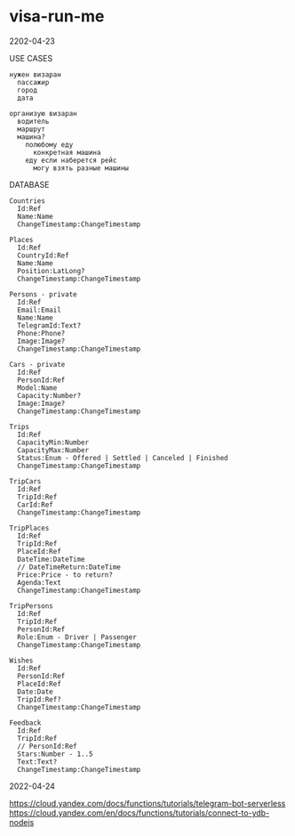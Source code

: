 # visa-run-me

2202-04-23

  USE CASES

    нужен визаран
      пассажир
      город
      дата

    организую визаран
      водитель
      маршрут
      машина?
        полюбому еду
          конкретная машина
        еду если наберется рейс
          могу взять разные машины

  DATABASE

    Countries
      Id:Ref
      Name:Name
      ChangeTimestamp:ChangeTimestamp

    Places
      Id:Ref
      CountryId:Ref
      Name:Name
      Position:LatLong?
      ChangeTimestamp:ChangeTimestamp

    Persons - private
      Id:Ref
      Email:Email
      Name:Name
      TelegramId:Text?
      Phone:Phone?
      Image:Image?
      ChangeTimestamp:ChangeTimestamp

    Cars - private
      Id:Ref
      PersonId:Ref
      Model:Name
      Capacity:Number?
      Image:Image?
      ChangeTimestamp:ChangeTimestamp

    Trips
      Id:Ref
      CapacityMin:Number
      CapacityMax:Number
      Status:Enum - Offered | Settled | Canceled | Finished
      ChangeTimestamp:ChangeTimestamp

    TripCars
      Id:Ref
      TripId:Ref
      CarId:Ref
      ChangeTimestamp:ChangeTimestamp

    TripPlaces
      Id:Ref
      TripId:Ref
      PlaceId:Ref
      DateTime:DateTime
      // DateTimeReturn:DateTime
      Price:Price - to return?
      Agenda:Text
      ChangeTimestamp:ChangeTimestamp

    TripPersons
      Id:Ref
      TripId:Ref
      PersonId:Ref
      Role:Enum - Driver | Passenger
      ChangeTimestamp:ChangeTimestamp

    Wishes
      Id:Ref
      PersonId:Ref
      PlaceId:Ref
      Date:Date
      TripId:Ref?
      ChangeTimestamp:ChangeTimestamp

    Feedback
      Id:Ref
      TripId:Ref
      // PersonId:Ref
      Stars:Number - 1..5
      Text:Text?
      ChangeTimestamp:ChangeTimestamp

2022-04-24

  https://cloud.yandex.com/docs/functions/tutorials/telegram-bot-serverless
  https://cloud.yandex.com/en/docs/functions/tutorials/connect-to-ydb-nodejs
